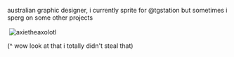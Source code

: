 australian graphic designer, i currently sprite for @tgstation but sometimes i sperg on some other projects

<p>&nbsp;<img align="center" src="https://github-readme-stats.vercel.app/api?username=axietheaxolotl&show_icons=true&theme=dark&locale=en" alt="axietheaxolotl" /></p>

(^ wow look at that i totally didn't steal that)
